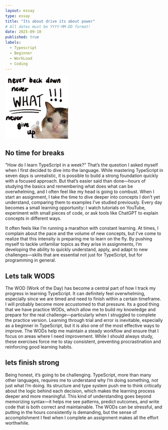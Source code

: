 ```yaml
---
layout: essay
type: essay
title: "Its about drive its about power"
# All dates must be YYYY-MM-DD format!
date: 2025-09-10
published: true
labels:
  - Typescript
  - Beginner
  - WorkLoad
  - Coding
---
```


<img width="200px" class="rounded float-start pe-4" src="../img/difficulty/raf,360x360,075,t,fafafa_ca443f4786.jpg">

## No time for breaks

"How do I learn TypeScript in a week?" That’s the question I asked myself when I first decided to dive into the language. While mastering TypeScript in seven days is unrealistic, it is possible to build a strong foundation quickly with a focused approach. But that’s easier said than done—hours of studying the basics and remembering what does what can be overwhelming, and I often feel like my head is going to combust. When I start an assignment, I take the time to dive deeper into concepts I don’t yet understand, comparing them to examples I’ve studied previously. Every day becomes a small learning opportunity: I watch tutorials on YouTube, experiment with small pieces of code, or ask tools like ChatGPT to explain concepts in different ways.

It often feels like I’m running a marathon with constant learning. At times, I complain about the pace and the volume of new concepts, but I’ve come to realize that this intensity is preparing me to learn on the fly. By pushing myself to tackle unfamiliar topics as they arise in assignments, I’m developing the ability to quickly understand, apply, and adapt to new challenges—skills that are essential not just for TypeScript, but for programming in general.

## Lets talk WODS

The WOD (Work of the Day) has become a central part of how I track my progress in learning TypeScript. It can definitely feel overwhelming, especially since we are timed and need to finish within a certain timeframe. I will probably become more accustomed to that pressure. Its a good thing that we have practice WODs, which allow me to build my knowledge and prepare for the real challenge—particularly when I struggled to complete the practice version. Learning through trial and error is inevitable, especially as a beginner in TypeScript, but it is also one of the most effective ways to improve. The WODs help me maintain a steady workflow and ensure that I focus on areas where I need improvement. While I should always study, these exercises force me to stay consistent, preventing procrastination and reinforcing good learning habits.

## lets finish strong

Being honest, it’s going to be challenging. TypeScript, more than many other languages, requires me to understand why I’m doing something, not just what I’m doing. Its structure and type system push me to think critically about the logic behind each decision, which makes the learning process deeper and more meaningful. This kind of understanding goes beyond memorizing syntax—it helps me see patterns, predict outcomes, and write code that is both correct and maintainable. The WODs can be stressful, and putting in the hours consistently is demanding, but the sense of accomplishment I feel when I complete an assignment makes all the effort worthwhile.

